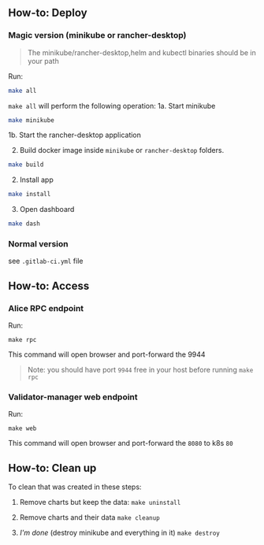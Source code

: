 ## How-to: Deploy 

### Magic version (minikube or rancher-desktop)
> The minikube/rancher-desktop,helm and kubectl binaries should be in your path

Run:
```bash
make all
```
`make all` will perform the following operation: 
1a. Start minikube 
```bash
make minikube
```
1b. Start the rancher-desktop application

2. Build docker image inside `minikube` or `rancher-desktop` folders.
```bash
make build
```
2. Install app
```bash
make install
```
3. Open dashboard
```bash
make dash
```

### Normal version
see `.gitlab-ci.yml` file

## How-to: Access
### Alice RPC endpoint 
Run:
```
make rpc
```
This command will open browser and port-forward the 9944
> Note: you should have port `9944` free in your host before running `make rpc`

### Validator-manager web endpoint
Run:
```
make web
```
This command will open browser and port-forward the `8080` to k8s `80`

## How-to: Clean up

To clean that was created in these steps:

1. Remove charts but keep the data: `make uninstall`

2. Remove charts and their data `make cleanup`

3. *I'm done* (destroy minikube and everything in it) `make destroy`
